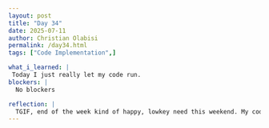 ```yaml
---
layout: post
title: "Day 34"
date: 2025-07-11
author: Christian Olabisi
permalink: /day34.html
tags: ["Code Implementation",]

what_i_learned: |
 Today I just really let my code run. 
blockers: |
  No blockers

reflection: |
  TGIF, end of the week kind of happy, lowkey need this weekend. My code this past week has been running slower, and I haven't been able to see the results of my code. Meaning I haven't been able to see if the things I have implemented this week have improved my accuracy or not. Although today I was able to get a better GPU, so over the weekend I'm going to run my code, and I expect to be able to see results before the start of next week. Hopefully, my accuracy has increased, and my code has improved.
---
```

